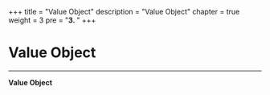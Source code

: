 +++
title = "Value Object"
description = "Value Object"
chapter = true
weight = 3
pre = "<b>3. </b>"
+++

# Value Object
---

**Value Object**
